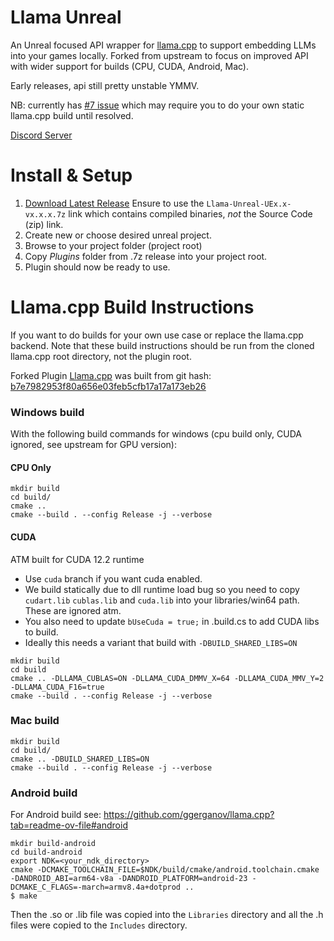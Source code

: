 # Llama Unreal

An Unreal focused API wrapper for [llama.cpp](https://github.com/ggerganov/llama.cpp) to support embedding LLMs into your games locally. Forked from upstream to focus on improved API with wider support for builds (CPU, CUDA, Android, Mac).

Early releases, api still pretty unstable YMMV.

NB: currently has [#7 issue](https://github.com/getnamo/Llama-Unreal/issues/7) which may require you to do your own static llama.cpp build until resolved.

[Discord Server](https://discord.gg/qfJUyxaW4s)

# Install & Setup

1. [Download Latest Release](https://github.com/getnamo/Llama-Unreal/releases) Ensure to use the `Llama-Unreal-UEx.x-vx.x.x.7z` link which contains compiled binaries, *not* the Source Code (zip) link.
2. Create new or choose desired unreal project.
3. Browse to your project folder (project root)
4. Copy *Plugins* folder from .7z release into your project root.
5. Plugin should now be ready to use.

# Llama.cpp Build Instructions

If you want to do builds for your own use case or replace the llama.cpp backend. Note that these build instructions should be run from the cloned llama.cpp root directory, not the plugin root.

Forked Plugin [Llama.cpp](https://github.com/ggerganov/llama.cpp) was built from git hash: [b7e7982953f80a656e03feb5cfb17a17a173eb26](https://github.com/ggerganov/llama.cpp/tree/b7e7982953f80a656e03feb5cfb17a17a173eb26)


### Windows build
With the following build commands for windows (cpu build only, CUDA ignored, see upstream for GPU version):

#### CPU Only

```
mkdir build
cd build/
cmake ..
cmake --build . --config Release -j --verbose
```

#### CUDA

ATM built for CUDA 12.2 runtime

- Use `cuda` branch if you want cuda enabled.
- We build statically due to dll runtime load bug so you need to copy `cudart.lib` `cublas.lib` and `cuda.lib` into your libraries/win64 path. These are ignored atm.
- You also need to update `bUseCuda = true;` in .build.cs to add CUDA libs to build.
- Ideally this needs a variant that build with `-DBUILD_SHARED_LIBS=ON`

```
mkdir build
cd build
cmake .. -DLLAMA_CUBLAS=ON -DLLAMA_CUDA_DMMV_X=64 -DLLAMA_CUDA_MMV_Y=2 -DLLAMA_CUDA_F16=true
cmake --build . --config Release -j --verbose
```

### Mac build

```
mkdir build
cd build/
cmake .. -DBUILD_SHARED_LIBS=ON
cmake --build . --config Release -j --verbose
```

### Android build

For Android build see: https://github.com/ggerganov/llama.cpp?tab=readme-ov-file#android

```
mkdir build-android
cd build-android
export NDK=<your_ndk_directory>
cmake -DCMAKE_TOOLCHAIN_FILE=$NDK/build/cmake/android.toolchain.cmake -DANDROID_ABI=arm64-v8a -DANDROID_PLATFORM=android-23 -DCMAKE_C_FLAGS=-march=armv8.4a+dotprod ..
$ make
```

Then the .so or .lib file was copied into the `Libraries` directory and all the .h files were copied to the `Includes` directory.

